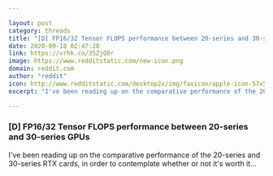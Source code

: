 ```yaml
---

layout: post
category: threads
title: "[D] FP16/32 Tensor FLOPS performance between 20-series and 30-series GPUs"
date: 2020-09-18 02:47:28
link: https://vrhk.co/35ZjQ8r
image: https://www.redditstatic.com/new-icon.png
domain: reddit.com
author: "reddit"
icon: http://www.redditstatic.com/desktop2x/img/favicon/apple-icon-57x57.png
excerpt: "I've been reading up on the comparative performance of the 20-series and 30-series RTX cards, in order to contemplate whether or not it's worth it..."

---
```


### [D] FP16/32 Tensor FLOPS performance between 20-series and 30-series GPUs

I've been reading up on the comparative performance of the 20-series and 30-series RTX cards, in order to contemplate whether or not it's worth it...